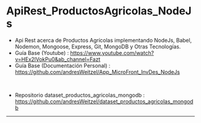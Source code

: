 # ApiRest_ProductosAgricolas_NodeJs

* Api Rest acerca de Productos Agrícolas implementando NodeJs, Babel, Nodemon, Mongoose, Express, Git, MongoDB y Otras Tecnologías.
* Guía Base (Youtube) : https://www.youtube.com/watch?v=HEx2lVokPu0&ab_channel=Fazt
* Guía Base (Documentación Personal) : https://github.com/andresWeitzel/App_MicroFront_InvDes_NodeJs

</br>


* Repositorio dataset_productos_agricolas_mongodb : https://github.com/andresWeitzel/dataset_productos_agricolas_mongodb


<hr>


